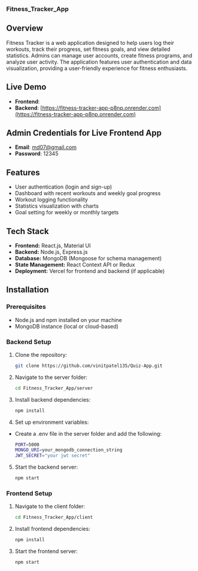### Fitness_Tracker_App ###

## Overview
Fitness Tracker is a web application designed to help users log their workouts, track their progress, set fitness goals, and view detailed statistics. Admins can manage user accounts, create fitness programs, and analyze user activity. The application features user authentication and data visualization, providing a user-friendly experience for fitness enthusiasts.

## Live Demo
- **Frontend**: [](https://fitness-tracker-app-nine.vercel.app/)
- **Backend**: [https://fitness-tracker-app-p8np.onrender.com](https://fitness-tracker-app-p8np.onrender.com)

## Admin Credentials for Live Frontend App
- **Email**: md07@gmail.com
- **Password**: 12345

## Features
- User authentication (login and sign-up)
- Dashboard with recent workouts and weekly goal progress
- Workout logging functionality
- Statistics visualization with charts
- Goal setting for weekly or monthly targets

## Tech Stack
- **Frontend:** React.js, Material UI
- **Backend:** Node.js, Express.js
- **Database:** MongoDB (Mongoose for schema management)
- **State Management:** React Context API or Redux
- **Deployment:** Vercel for frontend and backend (if applicable)

## Installation

### Prerequisites
- Node.js and npm installed on your machine
- MongoDB instance (local or cloud-based)


### Backend Setup
1. Clone the repository:
   ```bash
   git clone https://github.com/vinitpatel135/Quiz-App.git
2. Navigate to the server folder:
   ```bash
   cd Fitness_Tracker_App/server
3. Install backend dependencies:
   ```bash
   npm install
4. Set up environment variables:
- Create a .env file in the server folder and add the following:
   ```bash
   PORT=5000
   MONGO_URI=your_mongodb_connection_string
   JWT_SECRET="your jwt secret"
5. Start the backend server:
   ```bash
   npm start

### Frontend Setup
1. Navigate to the client folder:
   ```bash
   cd Fitness_Tracker_App/client
2. Install frontend dependencies:
   ```bash
   npm install
3. Start the frontend server:
   ```bash
   npm start
